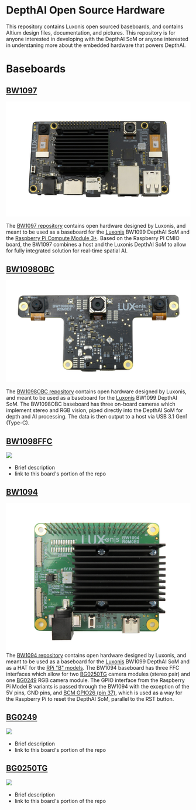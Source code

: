 # DepthAI Open Source Hardware
This repository contains Luxonis open sourced baseboards, and contains Altium design files, documentation, and pictures. This repository is for anyone interested in developing with the DepthAI SoM or anyone interested in understaning more about the embedded hardware that powers DepthAI. 

# Baseboards 

## [BW1097](BW1097_DepthAI_Compute_Module)

![](BW1097_DepthAI_Compute_Module/Images/BW1097_R1M1E2_transparent_crop.png)

The [BW1097 repository](/BW1097_DepthAI_Compute_Module) contains open hardware designed by Luxonis, and meant to be used as a baseboard for the [Luxonis](https://www.luxonis.com/depthai) BW1099 DepthAI SoM and the [Raspberry Pi Compute Module 3+](https://www.raspberrypi.org/products/compute-module-3-plus/). Based on the Raspberry PI CMIO board, the BW1097 combines a host and the Luxonis DepthAI SoM to allow for fully integrated solution for real-time spatial AI. 

## [BW1098OBC](BW1098OBC_DepthAI_USB3C)

![](BW1098OBC_DepthAI_USB3C/Images/BW1098OBC_R1M0E1_front.png)

The [BW1098OBC repository](BW1098OBC_DepthAI_USB3C) contains open hardware designed by Luxonis, and meant to be used as a baseboard for the [Luxonis](https://www.luxonis.com/depthai) BW1099 DepthAI SoM. The BW1098OBC baseboard has three on-board cameras which implement stereo and RGB vision, piped directly into the DepthAI SoM for depth and AI processing. The data is then output to a host via USB 3.1 Gen1 (Type-C). 

## [BW1098FFC](BW1098FFC_DepthAI_USB3)

![](BW1098FFC_DepthAI_USB3/Images/)
* Brief description
* link to this board's portion of the repo

## [BW1094](BW1094_DepthAI_HAT)

![](BW1094_DepthAI_HAT/Images/BW1094_R0M0E0_front.png)
The [BW1094 repository](BW1094_DepthAI_HAT) contains open hardware designed by Luxonis, and meant to be used as a baseboard for the [Luxonis](https://www.luxonis.com/depthai) BW1099 DepthAI SoM and as a HAT for the [RPi "B" models](https://www.raspberrypi.org/products/). The BW1094 baseboard has three FFC interfaces which allow for two [BG0250TG](BG0250TG_DepthAI_Mono_Camera) camera modules (stereo pair) and one [BG0249](BG0249_DepthAI_RGB_Camera) RGB camera module. The GPIO interface from the Raspberry Pi Model B variants is passed through the BW1094 with the exception of the 5V pins, GND pins, and [BCM GPIO26 (pin 37)](https://www.raspberrypi.org/documentation/usage/gpio/), which is used as a way for the Raspberry Pi to reset the DepthAI SoM, parallel to the RST button.  

## [BG0249](BG0249_DepthAI_RGB_Camera)

![](BG0249_DepthAI_RGB_Camera/Images/)
* Brief description
* link to this board's portion of the repo

## [BG0250TG](BG0250TG_DepthAI_Mono_Camera)

![](BG0250TG_DepthAI_Mono_Camera/Images/)
* Brief description
* link to this board's portion of the repo
